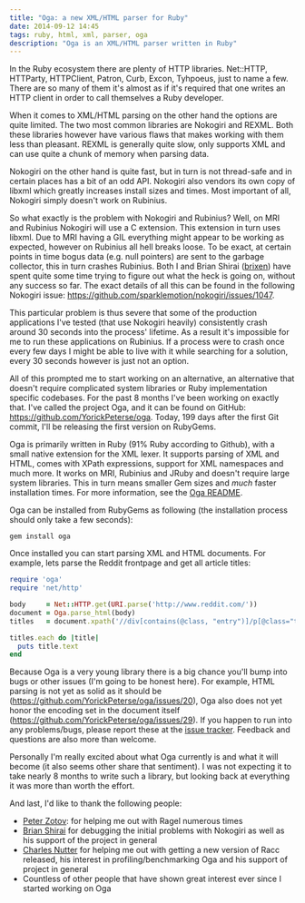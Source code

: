 ```yaml
---
title: "Oga: a new XML/HTML parser for Ruby"
date: 2014-09-12 14:45
tags: ruby, html, xml, parser, oga
description: "Oga is an XML/HTML parser written in Ruby"
---
```


In the Ruby ecosystem there are plenty of HTTP libraries. Net::HTTP, HTTParty,
HTTPClient, Patron, Curb, Excon, Tyhpoeus, just to name a few. There are so many
of them it's almost as if it's required that one writes an HTTP client in order
to call themselves a Ruby developer.

When it comes to XML/HTML parsing on the other hand the options are quite
limited. The two most common libraries are Nokogiri and REXML. Both these
libraries however have various flaws that makes working with them less than
pleasant. REXML is generally quite slow, only supports XML and can use quite a
chunk of memory when parsing data.

Nokogiri on the other hand is quite fast, but in turn is not thread-safe and in
certain places has a bit of an odd API. Nokogiri also vendors its own copy of
libxml which greatly increases install sizes and times. Most important of all,
Nokogiri simply doesn't work on Rubinius.

So what exactly is the problem with Nokogiri and Rubinius? Well, on MRI and
Rubinius Nokogiri will use a C extension. This extension in turn uses libxml.
Due to MRI having a GIL everything might appear to be working as expected,
however on Rubinius all hell breaks loose. To be exact, at certain points in
time bogus data (e.g. null pointers) are sent to the garbage collector, this in
turn crashes Rubinius. Both I and Brian Shirai ([brixen][brixen]) have spent
quite some time trying to figure out what the heck is going on, without any
success so far. The exact details of all this can be found in the following
Nokogiri issue: <https://github.com/sparklemotion/nokogiri/issues/1047>.

This particular problem is thus severe that some of the production applications
I've tested (that use Nokogiri heavily) consistently crash around 30 seconds
into the process' lifetime. As a result it's impossible for me to run these
applications on Rubinius. If a process were to crash once every few days I might
be able to live with it while searching for a solution, every 30 seconds however
is just not an option.

All of this prompted me to start working on an alternative, an alternative that
doesn't require complicated system libraries or Ruby implementation specific
codebases. For the past 8 months I've been working on exactly that. I've called
the project Oga, and it can be found on GitHub:
<https://github.com/YorickPeterse/oga>. Today, 199 days after the first Git
commit, I'll be releasing the first version on RubyGems.

Oga is primarily written in Ruby (91% Ruby according to Github), with a small
native extension for the XML lexer. It supports parsing of XML and HTML, comes
with XPath expressions, support for XML namespaces and much more. It works on
MRI, Rubinius and JRuby and doesn't require large system libraries. This in turn
means smaller Gem sizes and _much_ faster installation times. For more
information, see the [Oga README][readme].

Oga can be installed from RubyGems as following (the installation process should
only take a few seconds):

    gem install oga

Once installed you can start parsing XML and HTML documents. For example, lets
parse the Reddit frontpage and get all article titles:

```ruby
require 'oga'
require 'net/http'

body     = Net::HTTP.get(URI.parse('http://www.reddit.com/'))
document = Oga.parse_html(body)
titles   = document.xpath('//div[contains(@class, "entry")]/p[@class="title"]/a/text()')

titles.each do |title|
  puts title.text
end
```

Because Oga is a very young library there is a big chance you'll bump into bugs
or other issues (I'm going to be honest here). For example, HTML parsing is not
yet as solid as it should be (<https://github.com/YorickPeterse/oga/issues/20>),
Oga also does not yet honor the encoding set in the document itself
(<https://github.com/YorickPeterse/oga/issues/29>). If you happen to run into
any problems/bugs, please report these at the [issue tracker][issue-tracker].
Feedback and questions are also more than welcome.

Personally I'm really excited about what Oga currently is and what it will
become (it also seems other share that sentiment). I was not expecting it to
take nearly 8 months to write such a library, but looking back at everything it
was more than worth the effort.

And last, I'd like to thank the following people:

* [Peter Zotov][whitequark]: for helping me out with Ragel numerous times
* [Brian Shirai][brixen] for debugging the initial problems with Nokogiri as
  well as his support of the project in general
* [Charles Nutter][headius] for helping me out with getting a new version of
  Racc released, his interest in profiling/benchmarking Oga and his support of
  project in general
* Countless of other people that have shown great interest ever since I started
  working on Oga

[brixen]: https://github.com/brixen
[readme]: https://github.com/YorickPeterse/oga/blob/master/README.md
[issue-tracker]: https://github.com/YorickPeterse/oga/issues/new
[whitequark]: https://github.com/whitequark
[headius]: https://github.com/headius
